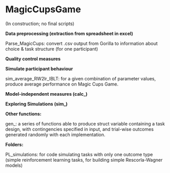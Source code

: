 # MagicCupsGame
(In construction; no final scripts)

**Data preprocessing (extraction from spreadsheet in excel)**

Parse_MagicCups: convert .csv output from Gorilla to information about choice & task structure (for one participant)

**Quality control measures**

**Simulate participant behaviour**

sim_average_RW2lr_IBLT: for a given combination of parameter values, produce average performance on Magic Cups Game.

**Model-independent measures (calc_)**

**Exploring Simulations (sim_)**



**Other functions:**

gen_: a series of functions able to produce struct variable containing a task design, with contingencies specified in input, and trial-wise outcomes generated randomly with each implementation.

**Folders:**

PL_simulations: for code simulating tasks with only one outcome type (simple reinforcement learning tasks, for building simple Rescorla-Wagner models)
